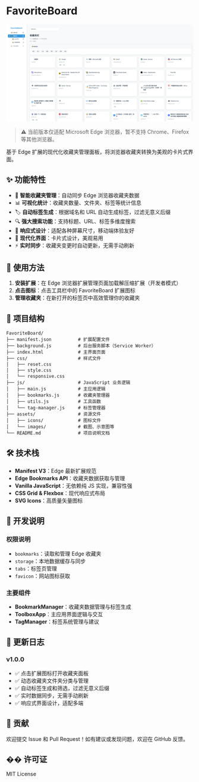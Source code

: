 # FavoriteBoard

![FavoriteBoard 截图](assets/images/image.png)

> ⚠️ 当前版本仅适配 Microsoft Edge 浏览器，暂不支持 Chrome、Firefox 等其他浏览器。

基于 Edge 扩展的现代化收藏夹管理面板，将浏览器收藏夹转换为美观的卡片式界面。

## ✨ 功能特性

- 🔗 **智能收藏夹管理**：自动同步 Edge 浏览器收藏夹数据
- 📊 **可视化统计**：收藏夹数量、文件夹、标签等统计信息
- 🏷️ **自动标签生成**：根据域名和 URL 自动生成标签，过滤无意义后缀
- 🔍 **强大搜索功能**：支持标题、URL、标签多维度搜索
- 📱 **响应式设计**：适配各种屏幕尺寸，移动端体验友好
- 🎨 **现代化界面**：卡片式设计，美观易用
- ⚡ **实时同步**：收藏夹变更时自动更新，无需手动刷新

## 🚀 使用方法

1. **安装扩展**：在 Edge 浏览器扩展管理页面加载解压缩扩展（开发者模式）
2. **点击图标**：点击工具栏中的 FavoriteBoard 扩展图标
3. **管理收藏夹**：在新打开的标签页中高效管理你的收藏夹

## 📁 项目结构

```
FavoriteBoard/
├── manifest.json          # 扩展配置文件
├── background.js          # 后台服务脚本（Service Worker）
├── index.html             # 主界面页面
├── css/                   # 样式文件
│   ├── reset.css
│   ├── style.css
│   └── responsive.css
├── js/                    # JavaScript 业务逻辑
│   ├── main.js            # 主应用逻辑
│   ├── bookmarks.js       # 收藏夹管理器
│   ├── utils.js           # 工具函数
│   └── tag-manager.js     # 标签管理器
├── assets/                # 资源文件
│   ├── icons/             # 图标文件
│   └── images/            # 截图、示意图等
└── README.md              # 项目说明文档
```

## 🛠️ 技术栈

- **Manifest V3**：Edge 最新扩展规范
- **Edge Bookmarks API**：收藏夹数据获取与管理
- **Vanilla JavaScript**：无依赖纯 JS 实现，兼容性强
- **CSS Grid & Flexbox**：现代响应式布局
- **SVG Icons**：高质量矢量图标

## 🔧 开发说明

### 权限说明
- `bookmarks`：读取和管理 Edge 收藏夹
- `storage`：本地数据缓存与同步
- `tabs`：标签页管理
- `favicon`：网站图标获取

### 主要组件
- **BookmarkManager**：收藏夹数据管理与标签生成
- **ToolboxApp**：主应用界面逻辑与交互
- **TagManager**：标签系统管理与建议

## 📝 更新日志

### v1.0.0
- ✅ 点击扩展图标打开收藏夹面板
- ✅ 动态收藏夹文件夹分类与管理
- ✅ 自动标签生成和筛选，过滤无意义后缀
- ✅ 实时数据同步，无需手动刷新
- ✅ 响应式界面设计，适配多端

## 🤝 贡献

欢迎提交 Issue 和 Pull Request！如有建议或发现问题，欢迎在 GitHub 反馈。

## �� 许可证

MIT License 